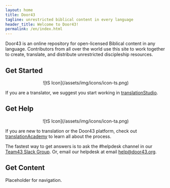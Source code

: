 ```yaml
---
layout: home
title: Door43
tagline: unrestricted biblical content in every language
header_title: Welcome to Door43!
permalink: /en/index.html
---
```


Door43 is an online repository for open-licensed Biblical content in any language. Contributors from all over the world use this site to work together to create, translate, and distribute unrestricted discipleship resources.


## Get Started

<center>![tS Icon](/assets/img/icons/icon-ts.png)</center>

If you are a translator, we suggest you start working in [translationStudio][ts].


## Get Help

<center>![tS Icon](/assets/img/icons/icon-ta.png)</center>

If you are new to translation or the Door43 platform, check out [translationAcademy][ta] to learn all about the process.

The fastest way to get answers is to ask the #helpdesk channel in our [Team43 Slack Group][slack].  Or, email our helpdesk at email [help@door43.org][help-mail].

## Get Content

Placeholder for navigation.


[help]: https://team43.slack.com/messages/helpdesk "#helpdesk"
[help-mail]: mailto:help@door43.org "help@door43.org"
[slack]: https://door43.org/en/slack "join our team on Slack"
[ta]: https://unfoldingword.org/academy "translationAcademy"
[ts]: https://unfoldingword.org/ts/ "translationStudio"
[uw]: https://unfoldingword.org/ "unfoldingWord"
